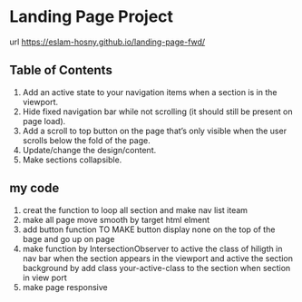 # Landing Page Project
url  https://eslam-hosny.github.io/landing-page-fwd/

## Table of Contents
1. Add an active state to your navigation items when a section is in the viewport.
2. Hide fixed navigation bar while not scrolling (it should still be present on page load).
3. Add a scroll to top button on the page that’s only visible when the user scrolls below the fold of the page.
4. Update/change the design/content.
5. Make sections collapsible.


## my code 
1. creat the function to  loop all section and make nav list iteam
2. make  all page move smooth by target html elment
3. add button function TO MAKE button display none on the top of the bage and go up on page
4. make function  by IntersectionObserver to active the class of hiligth 
  in nav bar when the section appears in the viewport and active the section background 
  by add class your-active-class to the section when section in view port
5.  make page responsive 

